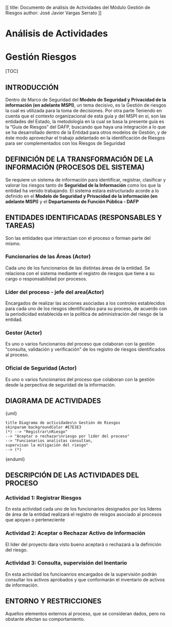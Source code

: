 [[
title: Documento de análisis de Actividades del Módulo Gestión de Riesgos
author: José Javier Vargas Serrato
]]

Análisis de Actividades
=======================

Gestión Riesgos
==========================

[TOC]

INTRODUCCIÓN
------------

Dentro de Marco de Seguridad del **Modelo de Seguridad y Privacidad de la información (en adelante MSPI)**,
un tema decisivo, es la Gestión de riesgos la cual es utilizada para la toma de decisiones.
Por otra parte Teniendo en cuenta que el contexto organizacional de esta guía y del
MSPI en sí, son las entidades del Estado, la metodología en la cual se basa la
presente guía es la “Guía de Riesgos” del DAFP, buscando que haya una
integración a lo que se ha desarrollado dentro de la Entidad para otros modelos de
Gestión, y de éste modo aprovechar el trabajo adelantado en la identificación de
Riesgos para ser complementados con los Riesgos de Seguridad



DEFINICIÓN DE LA TRANSFORMACIÓN DE LA INFORMACIÓN (PROCESOS DEL SISTEMA)
----------------------

Se requiere un sistema de información para identificar, registrar, clasificar y valorar los riesgos tanto de **Seguridad de la Información** como los que la entidad ha venido trabajando.
El sistema estara estructurado acorde a lo definido en el **Modelo de Seguridad y Privacidad de la información (en adelante MSPI)** y el **Departamento de Función Pública - DAFP**

ENTIDADES IDENTIFICADAS (RESPONSABLES Y TAREAS)
-----------------------------------------------

Son las entidades que interactúan con el proceso o forman parte del mismo.

### Funcionarios de las Áreas (Actor)
Cada uno de los funcionarios de las distintas áreas de la entidad. Se relaciona con el sistema mediante el registro de riesgos que tiene a su cargo o responsabilidad por procesos.

### Líder del proceso - jefe del area(Actor)
Encargados de realizar las acciones asociadas a los controles establecidos para cada uno de los riesgos identificados para
su proceso, de acuerdo con la periodicidad establecida en la política de administración del riesgo de la entidad.

### Gestor (Actor)
Es uno o varios funcionarios del proceso que colaboran con la gestión "consulta, validación y verificación" de los registro de riesgos identificados al proceso.

### Oficial de Seguridad (Actor)
Es uno o varios funcionarios del proceso que colaboran con la gestión desde la perpectiva de seguridad de la información.

DIAGRAMA DE ACTIVIDADES
-----------------------
{uml}

	title Diagrama de actividades\n Gestión de Riesgos
	skinparam backgroundColor #E7E3E3
	(*) --> "Registrar\nRiesgo"
	--> "Aceptar o rechazar\nriesgo por lider del proceso"
	--> "Funcionarios analistas consultan,
	supervisan la mitigación del riesgo"
	--> (*)

{enduml}

DESCRIPCIÓN DE LAS ACTIVIDADES DEL PROCESO
------------------------------------------
### Actividad 1: Registrar Riesgos

En esta actividad cada uno de los funcionarios designados por los lideres de área de la entidad realizará el registro de reisgos asociado al procesos que apoyan o perteneciente

### Actividad 2: Aceptar o Rechazar Activo de Información

El lider del proyecto dara visto bueno aceptará o rechazará a la definición del riesgo.

### Actividad 3: Consulta, supervisión  del Inentario

En esta actividad los funcioanrios encargados de la supervisión podrán consultar los activos aprobados y que conformarán el inventario de activos de información.

ENTORNO Y RESTRICCIONES
-----------------------

Aquellos elementos externos al proceso, que se consideran dados, pero no obstante afectan su comportamiento.
